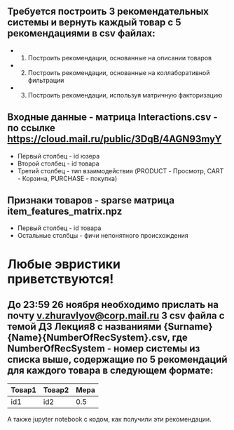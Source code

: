 ## Требуется построить 3 рекомендательных системы и вернуть каждый товар с 5 рекомендациями в csv файлах:
* 1) Построить рекомендации, основанные на описании товаров
* 2) Построить рекомендации, основанные на коллаборативной фильтрации
* 3) Построить рекомендации, используя матричную факторизацию

## Входные данные - матрица Interactions.csv - по ссылке https://cloud.mail.ru/public/3DqB/4AGN93myY
* Первый столбец - id юзера
* Второй столбец - id товара
* Третий столбец - тип взаимодействия (PRODUCT - Просмотр, CART - Корзина, PURCHASE - покупка)

## Признаки товаров - sparse матрица item_features_matrix.npz
* Первый столбец - id товара
* Остальные столбцы - фичи непонятного происхождения

# Любые эвристики приветствуются!

## До 23:59 26 ноября необходимо прислать на почту v.zhuravlyov@corp.mail.ru 3 csv файла с темой ДЗ Лекция8 с названиями {Surname}{Name}{NumberOfRecSystem}.csv, где NumberOfRecSystem - номер системы из списка выше, содержащие по 5 рекомендаций для каждого товара в следующем формате:

| Товар1 | Товар2 |  Мера |
| -------| ------ | ------|
| id1    |  id2   |   0.5 |

А также jupyter notebook с кодом, как получили эти рекомендации.
